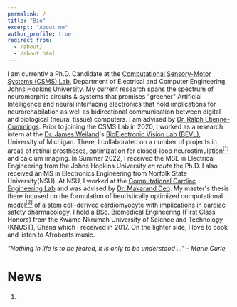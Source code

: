 ```yaml
---
permalink: /
title: "Bio"
excerpt: "About me"
author_profile: true
redirect_from: 
  - /about/
  - /about.html
---
```


I am currently a Ph.D. Candidate at the [Computational Sensory-Motor Systems (CSMS) Lab](https://engineering.jhu.edu/csms/), Department of Electrical and Computer Engineering, Johns Hopkins University. My current research spans the spectrum of neuromorphic circuits & systems that promises "greener" Artificial Intelligence and neural interfacing electronics that hold implications for neurorehabilation as well as bidirectional communication between digital and biological (neural tissue) computers. I am advised by [Dr. Ralph Etienne-Cummings](https://engineering.jhu.edu/csms/team/rec/). Prior to joining the CSMS Lab in 2020, I worked as a research intern at the [Dr. James Weiland](https://bme.umich.edu/people/james-weiland-phd/)'s [BioElectronic Vision Lab (BEVL)](https://weilandresearch.bme.umich.edu), University of Michigan. There, I collaborated on a number of projects in areas of retinal prostheses, optimization for closed-loop neurostimulation[<sup>[1]</sup>](https://doi.org/10.1109/TNSRE.2021.3138297) and calcium imaging. 
In Summer 2022, I received the MSE in Electrical Engineering from the Johns Hopkins University <em>en route</em> the Ph.D. I also received an MS in Electronics Engineering from Norfolk State University(NSU). At NSU, I worked at the [Computational Cardiac Engineering Lab](https://sites.google.com/view/ccelabnsu/home) and was advised by [Dr. Makarand Deo](https://www.nsu.edu/engineering/Dr-Makarand-Deo). My master's thesis there focused on the formulation of heuristically optimized computational model[<sup>[2]</sup>](https://doi.org/10.3389/fphys.2021.675867) of a stem cell-derived cardiomyocyte with implications in cardiac safety pharmacology. I hold a BSc. Biomedical Engineering (First Class Honors) from the Kwame Nkrumah University of Science and Technology (KNUST), Ghana which I received in 2017. On the lighter side, I love to cook and listen to Afrobeats music.

<em> "Nothing in life is to be feared, it is only to be understood ..." - Marie Curie</em>


News
======
1. 

